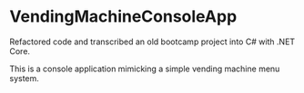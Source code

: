 # VendingMachineConsoleApp

Refactored code and transcribed an old bootcamp project into C# with .NET Core.

This is a console application mimicking a simple vending machine menu system.
